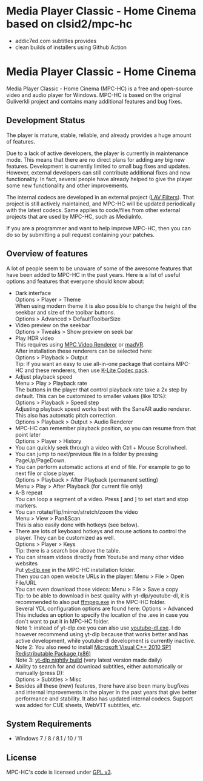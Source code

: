 # Media Player Classic - Home Cinema based on clsid2/mpc-hc
- addic7ed.com subtitles provides
- clean builds of installers using Github Action

# Media Player Classic - Home Cinema

Media Player Classic - Home Cinema (MPC-HC) is a free and open-source video and audio player for Windows. MPC-HC is based on the original Guliverkli project and contains many additional features and bug fixes.

## Development Status

The player is mature, stable, reliable, and already provides a huge amount of features.

Due to a lack of active developers, the player is currently in maintenance mode. This means that there are no direct plans for adding any big new features. Development is currently limited to small bug fixes and updates. However, external developers can still contribute additional fixes and new functionality. In fact, several people have already helped to give the player some new functionality and other improvements.

The internal codecs are developed in an external project ([LAV Filters](https://github.com/Nevcairiel/LAVFilters)). That project is still actively maintained, and MPC-HC will be updated periodically with the latest codecs. Same applies to code/files from other external projects that are used by MPC-HC, such as MediaInfo.

If you are a programmer and want to help improve MPC-HC, then you can do so by submitting a pull request containing your patches.

## Overview of features

A lot of people seem to be unaware of some of the awesome features that have been added to MPC-HC in the past years. Here is a list of useful options and features that everyone should know about:
* Dark interface<br/>
Options > Player > Theme<br/>
When using modern theme it is also possible to change the height of the seekbar and size of the toolbar buttons.<br/>
Options > Advanced > DefaultToolbarSize
* Video preview on the seekbar<br/>
Options > Tweaks > Show preview on seek bar
* Play HDR video<br/>
This requires using [MPC Video Renderer](https://github.com/Aleksoid1978/VideoRenderer/releases) or [madVR](http://forum.doom9.org/showthread.php?t=146228).<br/>
After installation these renderers can be selected here:<br/>
Options > Playback > Output<br/>
Tip: If you want an easy to use all-in-one package that contains MPC-HC and these renderers, then use [K-Lite Codec pack](http://codecguide.com/download_kl.htm).
* Adjust playback speed<br/>
Menu > Play > Playback rate<br/>
The buttons in the player that control playback rate take a 2x step by default. This can be customized to smaller values (like 10%):<br/>
Options > Playback > Speed step<br/>
Adjusting playback speed works best with the SaneAR audio renderer. This also has automatic pitch correction.<br/>
Options > Playback > Output > Audio Renderer
* MPC-HC can remember playback position, so you can resume from that point later<br/>
Options > Player > History
* You can quickly seek through a video with Ctrl + Mouse Scrollwheel.
* You can jump to next/previous file in a folder by pressing PageUp/PageDown.
* You can perform automatic actions at end of file. For example to go to next file or close player.<br/>
Options > Playback > After Playback (permanent setting)<br/>
Menu > Play > After Playback (for current file only)
* A-B repeat<br/>
You can loop a segment of a video. Press [ and ] to set start and stop markers.
* You can rotate/flip/mirror/stretch/zoom the video<br/>
Menu > View > Pan&Scan<br/>
This is also easily done with hotkeys (see below).
* There are lots of keyboard hotkeys and mouse actions to control the player. They can be customized as well.<br/>
Options > Player > Keys<br/>
Tip: there is a search box above the table.
* You can stream videos directly from Youtube and many other video websites<br/>
Put [yt-dlp.exe](https://github.com/yt-dlp/yt-dlp/releases) in the MPC-HC installation folder.<br/>
Then you can open website URLs in the player: Menu > File > Open File/URL<br/>
You can even download those videos: Menu > File > Save a copy<br/>
Tip: to be able to download in best quality with yt-dlp/youtube-dl, it is recommended to also put [ffmpeg.exe](https://www.gyan.dev/ffmpeg/builds/) in the MPC-HC folder.<br/>
Several YDL configuration options are found here: Options > Advanced<br/>
This includes an option to specify the location of the .exe in case you don't want to put it in MPC-HC folder.<br/>
Note 1: instead of yt-dlp.exe you can also use [youtube-dl.exe](https://youtube-dl.org/downloads/latest/youtube-dl.exe). I do however recommend using yt-dlp because that works better and has active development, while youtube-dl development is currently inactive.<br/>
Note 2: You also need to install [Microsoft Visual C++ 2010 SP1 Redistributable Package (x86)](https://download.microsoft.com/download/1/6/5/165255E7-1014-4D0A-B094-B6A430A6BFFC/vcredist_x86.exe)<br/>
Note 3: [yt-dlp nightly build](https://github.com/yt-dlp/yt-dlp-nightly-builds/) (very latest version made daily)
* Ability to search for and download subtitles, either automatically or manually (press D):<br/>
Options > Subtitles > Misc
* Besides all these (new) features, there have also been many bugfixes and internal improvements in the player in the past years that give better performance and stability. It also has updated internal codecs. Support was added for CUE sheets, WebVTT subtitles, etc.

## System Requirements

* Windows 7 / 8 / 8.1 / 10 / 11

## License

MPC-HC's code is licensed under [GPL v3](/COPYING.txt).

